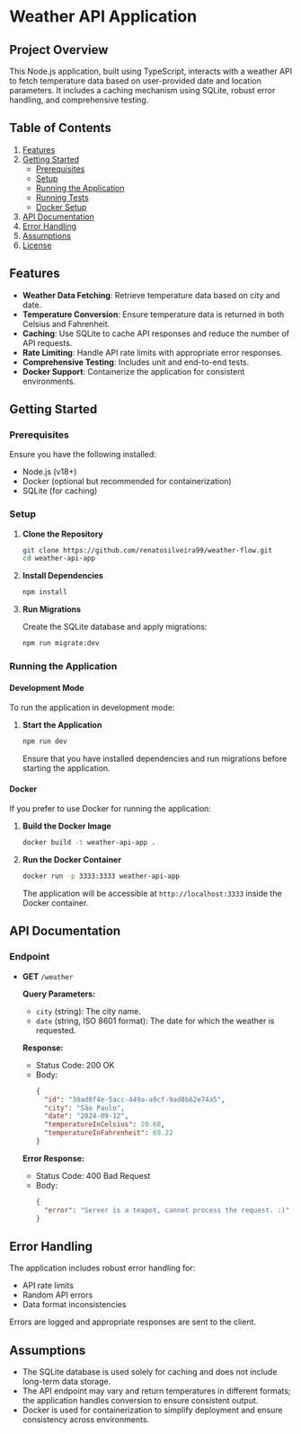 ﻿# Weather API Application

## Project Overview

This Node.js application, built using TypeScript, interacts with a weather API to fetch temperature data based on user-provided date and location parameters. It includes a caching mechanism using SQLite, robust error handling, and comprehensive testing.

## Table of Contents

1. [Features](#features)
2. [Getting Started](#getting-started)
   - [Prerequisites](#prerequisites)
   - [Setup](#setup)
   - [Running the Application](#running-the-application)
   - [Running Tests](#running-tests)
   - [Docker Setup](#docker-setup)
3. [API Documentation](#api-documentation)
4. [Error Handling](#error-handling)
5. [Assumptions](#assumptions)
6. [License](#license)

## Features

- **Weather Data Fetching**: Retrieve temperature data based on city and date.
- **Temperature Conversion**: Ensure temperature data is returned in both Celsius and Fahrenheit.
- **Caching**: Use SQLite to cache API responses and reduce the number of API requests.
- **Rate Limiting**: Handle API rate limits with appropriate error responses.
- **Comprehensive Testing**: Includes unit and end-to-end tests.
- **Docker Support**: Containerize the application for consistent environments.

## Getting Started

### Prerequisites

Ensure you have the following installed:
- Node.js (v18+)
- Docker (optional but recommended for containerization)
- SQLite (for caching)

### Setup

1. **Clone the Repository**

   ```bash
   git clone https://github.com/renatosilveira99/weather-flow.git
   cd weather-api-app
   ```

2. **Install Dependencies**

   ```bash
   npm install
   ```

3. **Run Migrations**

   Create the SQLite database and apply migrations:

   ```bash
   npm run migrate:dev
   ```

### Running the Application

#### Development Mode

To run the application in development mode:

1. **Start the Application**

   ```bash
   npm run dev
   ```

   Ensure that you have installed dependencies and run migrations before starting the application.

#### Docker

If you prefer to use Docker for running the application:

1. **Build the Docker Image**

   ```bash
   docker build -t weather-api-app .
   ```

2. **Run the Docker Container**

   ```bash
   docker run -p 3333:3333 weather-api-app
   ```

   The application will be accessible at `http://localhost:3333` inside the Docker container.

## API Documentation

### Endpoint

- **GET** `/weather`

  **Query Parameters:**
  - `city` (string): The city name.
  - `date` (string, ISO 8601 format): The date for which the weather is requested.

  **Response:**
  - Status Code: 200 OK
  - Body: 
    ```json
    {
      "id": "30ad8f4e-5acc-449a-a9cf-9ad8b62e74a5",
      "city": "São Paulo",
      "date": "2024-09-12",
      "temperatureInCelsius": 20.68,
      "temperatureInFahrenheit": 69.22
    }
    ```

  **Error Response:**
  - Status Code: 400 Bad Request
  - Body: 
    ```json
    {
      "error": "Server is a teapot, cannot process the request. :)"
    }
    ```

## Error Handling

The application includes robust error handling for:
- API rate limits
- Random API errors
- Data format inconsistencies

Errors are logged and appropriate responses are sent to the client.

## Assumptions

- The SQLite database is used solely for caching and does not include long-term data storage.
- The API endpoint may vary and return temperatures in different formats; the application handles conversion to ensure consistent output.
- Docker is used for containerization to simplify deployment and ensure consistency across environments.
